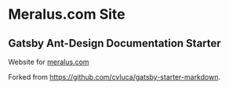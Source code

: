# Meralus.com Site
## Gatsby Ant-Design Documentation Starter

Website for [meralus.com](https://meralus.com)

Forked from https://github.com/cvluca/gatsby-starter-markdown.
